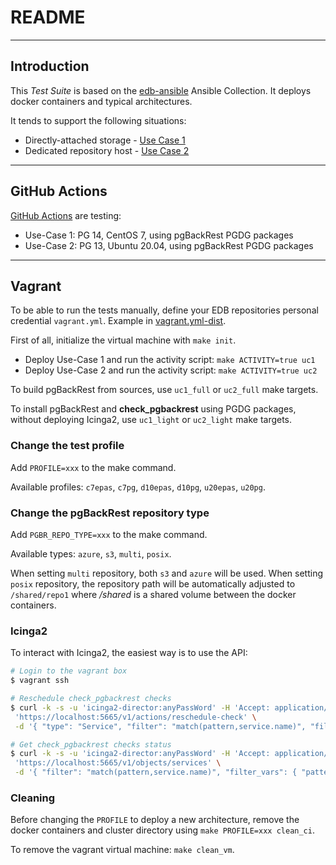 # README

<!--
(\_/)
( •_•)
/ > 🐘
-->

---

## Introduction

This _Test Suite_ is based on the [edb-ansible](https://github.com/EnterpriseDB/edb-ansible) Ansible Collection. It deploys docker containers and typical architectures.

It tends to support the following situations:
* Directly-attached storage - [Use Case 1](https://www.enterprisedb.com/docs/supported-open-source/pgbackrest/06-use_case_1/)
* Dedicated repository host - [Use Case 2](https://www.enterprisedb.com/docs/supported-open-source/pgbackrest/07-use_case_2)

---

## GitHub Actions

[GitHub Actions](../.github/workflows/main.yml) are testing:
  * Use-Case 1: PG 14, CentOS 7, using pgBackRest PGDG packages
  * Use-Case 2: PG 13, Ubuntu 20.04, using pgBackRest PGDG packages

---

## Vagrant

To be able to run the tests manually, define your EDB repositories personal credential `vagrant.yml`. Example in [vagrant.yml-dist](vagrant.yml-dist).

First of all, initialize the virtual machine with `make init`.

* Deploy Use-Case 1 and run the activity script: `make ACTIVITY=true uc1`
* Deploy Use-Case 2 and run the activity script: `make ACTIVITY=true uc2`

To build pgBackRest from sources, use `uc1_full` or `uc2_full` make targets.

To install pgBackRest and **check_pgbackrest** using PGDG packages, without deploying Icinga2, use `uc1_light` or `uc2_light` make targets.

### Change the test profile

Add `PROFILE=xxx` to the make command.

Available profiles: `c7epas`, `c7pg`, `d10epas`, `d10pg`, `u20epas`, `u20pg`.

### Change the pgBackRest repository type

Add `PGBR_REPO_TYPE=xxx` to the make command.

Available types: `azure`, `s3`, `multi`, `posix`.

When setting `multi` repository, both `s3` and `azure` will be used. When setting `posix` repository, the repository path will be automatically adjusted to `/shared/repo1` where */shared* is a shared volume between the docker containers.

### Icinga2

To interact with Icinga2, the easiest way is to use the API:

```bash
# Login to the vagrant box
$ vagrant ssh

# Reschedule check_pgbackrest checks
$ curl -k -s -u 'icinga2-director:anyPassWord' -H 'Accept: application/json' -X POST \
 'https://localhost:5665/v1/actions/reschedule-check' \
 -d '{ "type": "Service", "filter": "match(pattern,service.name)", "filter_vars": { "pattern": "pgbackrest*" }, "pretty": true }' |jq

# Get check_pgbackrest checks status
$ curl -k -s -u 'icinga2-director:anyPassWord' -H 'Accept: application/json' -X GET \
 'https://localhost:5665/v1/objects/services' \
 -d '{ "filter": "match(pattern,service.name)", "filter_vars": { "pattern": "pgbackrest*" } }' |jq
```

### Cleaning

Before changing the `PROFILE` to deploy a new architecture, remove the docker containers and cluster directory using `make PROFILE=xxx clean_ci`.

To remove the vagrant virtual machine: `make clean_vm`.
